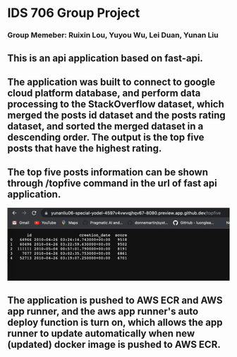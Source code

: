 # IDS 706 Group Project

### Group Memeber: Ruixin Lou, Yuyou Wu, Lei Duan, Yunan Liu

## This is an api application based on fast-api.

## The application was built to connect to google cloud platform database, and perform data processing to the StackOverflow dataset, which merged the posts id dataset and the posts rating dataset, and sorted the merged dataset in a descending order. The output is the top five posts that have the highest rating.

## The top five posts information can be shown through /topfive command in the url of fast api application.
![Alt text](/topfive.png)


## The application is pushed to AWS ECR and AWS app runner, and the aws app runner's auto deploy function is turn on, which allows the app runner to update automatically when new (updated) docker image is pushed to AWS ECR.
